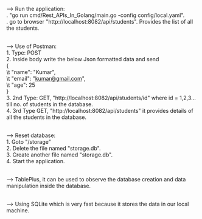 --> Run the application: <br />
    . "go run cmd/Rest_APIs_In_Golang/main.go -config config/local.yaml". <br />
    . go to browser "http://localhost:8082/api/students". Provides the list of all the students. <br /> <br />

--> Use of Postman: <br />
    1. Type: POST <br />
    2. Inside body write the below Json formatted data and send <br />
    { <br />
    \t "name": "Kumar", <br />
    \t "email": "kumar@gmail.com", <br />
    \t "age": 25 <br />
    } <br />
    3. 2nd Type: GET, "http://localhost:8082/api/students/id" where id = 1,2,3... till no. of students in the database. <br />
    4. 3rd Type GET, "http://localhost:8082/api/students" it provides details of all the students in the database. <br /> <br />

--> Reset database: <br />
    1. Goto "/storage" <br />
    2. Delete the file named "storage.db". <br />
    3. Create another file named "storage.db". <br />
    4. Start the application. <br /> <br />

--> TablePlus, it can be used to observe the database creation and data manipulation inside the database. <br /> <br />

--> Using SQLite which is very fast because it stores the data in our local machine. <br />
